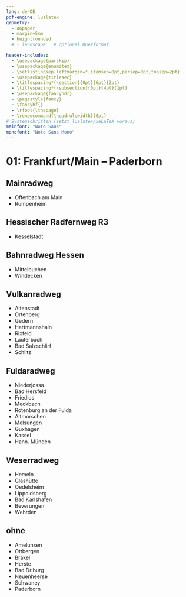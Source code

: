 ```yaml
---
lang: de-DE
pdf-engine: lualatex
geometry:
  - a6paper
  - margin=5mm
  - heightrounded
  # - landscape   # optional Querformat

header-includes:
  - \usepackage{parskip}
  - \usepackage{enumitem}
  - \setlist{nosep,leftmargin=*,itemsep=0pt,parsep=0pt,topsep=2pt}
  - \usepackage{titlesec}
  - \titlespacing*{\section}{0pt}{6pt}{2pt}
  - \titlespacing*{\subsection}{0pt}{4pt}{1pt}
  - \usepackage{fancyhdr}
  - \pagestyle{fancy}
  - \fancyhf{}
  - \rfoot{\thepage}
  - \renewcommand{\headrulewidth}{0pt}
# Systemschriften (setzt lualatex/xeLaTeX voraus)
mainfont: "Noto Sans"
monofont: "Noto Sans Mono"
---
```

# 01: Frankfurt/Main – Paderborn
## Mainradweg

- Offenbach am Main
- Rumpenheim

## Hessischer Radfernweg R3

- Kesselstadt

## Bahnradweg Hessen

- Mittelbuchen
- Windecken

## Vulkanradweg

- Altenstadt
- Ortenberg
- Gedern
- Hartmannshain
- Rixfeld
- Lauterbach
- Bad Salzschlirf
- Schlitz

## Fuldaradweg

- Niederjossa
- Bad Hersfeld
- Friedlos
- Meckbach
- Rotenburg an der Fulda
- Altmorschen
- Melsungen
- Guxhagen
- Kassel
- Hann. Münden

## Weserradweg

- Hemeln
- Glashütte
- Oedelsheim
- Lippoldsberg
- Bad Karlshafen
- Beverungen
- Wehrden

## ohne

- Amelunxen
- Ottbergen
- Brakel
- Herste
- Bad Driburg
- Neuenheerse
- Schwaney
- Paderborn

